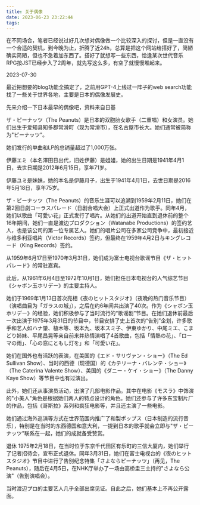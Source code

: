 ```yaml
---
title: 关于偶像
date: 2023-06-23 23:22:44
tags:
---
```

在不同场合，笔者已经说过好几次想对偶像做一个比较深入的探讨，但是一直没有一个合适的契机，到今晚为止，折腾了近24h，总算是把这个网站给搭好了，简陋确实简陋，但也不急着加东西了。搭好了就想写一些东西，恰逢某次世代音乐RPG按JST已经步入了2周年，就先写这么多，有空了就慢慢堆起来。

2023-07-30

最近把想要的blog功能全搞定了，之前用GPT-4上线过一阵子的web search功能找了一些关于世界各地，主要是日本的偶像发展史。

先来介绍一下日本最早的偶像吧，资料来自日基

ザ・ピーナッツ（The Peanuts）是日本的双胞胎女歌手（二重唱）和女演员。她们出生于爱知县知多郡常滑町（现为常滑市），在名古屋市长大。她们通常被简称为"ピーナッツ"。

她们发行的单曲和LP的总销量超过了1,000万张。

伊藤エミ（本名澤田日出代，旧姓伊藤）是姐姐，她的出生日期是1941年4月1日，去世日期是2012年6月15日，享年71岁。

伊藤ユミ是妹妹，她的本名是伊藤月子，出生于1941年4月1日，去世日期是2016年5月18日，享年75岁。

ザ・ピーナッツ（The Peanuts）的音乐生涯可以追溯到1959年2月11日，她们在第2回日劇コーラスパレード（日剧合唱大会）上正式出道作为歌手。同年4月，她们以歌曲「可愛い花」正式发行了唱片。从她们的出道开始直到退休前的整个16年期间，她们一直是渡边プロダクション（Watanabe Productions）的签约艺人，也是该公司的第一位专属艺人。她们的唱片公司在多家公司竞争中，最初接近与维多利亚唱片（Victor Records）签约，但最终在1959年4月2日与キングレコード（King Records）签约。

从1959年6月17日至1970年3月31日，她们成为富士电视台歌谣节目《ザ・ヒットパレード》的常驻嘉宾。

此后，从1961年6月4日至1972年10月1日，她们担任日本电视台的人气综艺节目《シャボン玉ホリデー》的主要主持人。

她们于1969年1月13日首次亮相《夜のヒットスタジオ》（夜晚的热门音乐节目）（演唱曲目为「ガラスの城」），之后在约6年间共出演了40次。作为《シャボン玉ホリデー》的经验，她们积极参与了当时流行的“歌谣剧”节目。在她们退休前最后一次出演于1975年3月31日的节目中，节目安排了史上首次的“告别”企划，许多歌手和艺人如ハナ肇、植木等、坂本九、坂本スミ子、伊東ゆかり、中尾ミエ、こまどり姉妹、平尾昌晃等亲自前来并热情演唱了4首歌曲，包括「情熱の花」、「ローマの雨」、「心の窓にともし灯を」和「可愛い花」。

她们在国外也有活跃的表演，在美国的《エド・サリヴァン・ショー》（The Ed Sullivan Show）、当时的西德（现德国）的《カテリーナ・バレンテ・ショー》（The Caterina Valente Show）、美国的《ダニー・ケイ・ショー》（The Danny Kaye Show）等节目中也有过演出。

此外，她们还从事演员活动，出演了几部电影作品。其中在电影《モスラ》中饰演的"小美人"角色是根据她们两人的特点设计的角色。她们还参与了许多东宝制片厂的作品，包括《哥斯拉》系列和疯狂电影等，并且还主演了一些电影。

她们通过海外巡演等方式在世界范围内推广了和製ポップス（日本制造的流行音乐），特别是在当时的东西德国和意大利，一提到日本的歌手就会立即与"ザ・ピーナッツ"联系在一起，她们的成就备受赞赏。

退休
1975年2月18日，在当时位于东京千代田区有乐町的三信大厦内，她们举行了记者招待会，宣布正式退休。同年3月31日，她们在富士电视台的《夜のヒットスタジオ》节目中进行了告别纪念特集「さよならピーナッツ」（再见，The Peanuts），随后在4月5日，在NHK厅举办了一场由高桥圭三主持的"さよなら公演"（告别演唱会）。

当时渡辺プロ的主要艺人几乎全部出席见证。自此之后，她们基本上不再公开露面。